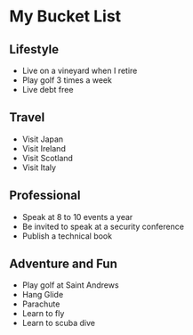 # My Bucket List

## Lifestyle

* Live on a vineyard when I retire
* Play golf 3 times a week
* Live debt free

## Travel

* Visit Japan
* Visit Ireland
* Visit Scotland
* Visit Italy 

## Professional 

* Speak at 8 to 10 events a year
* Be invited to speak at a security conference
* Publish a technical book

## Adventure and  Fun

* Play golf at Saint Andrews
* Hang Glide
* Parachute
* Learn to fly
* Learn to scuba dive
